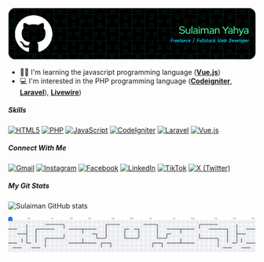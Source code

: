 ![banner](img/github-header-image2.png)
- 👨‍🏭 I'm learning the javascript programming language ([**Vue.js**](https://vuejs.org))
- 💻 I'm interested in the PHP programming language ([**Codeigniter**](https://www.codeigniter.com), [**Laravel**](https://laravel.com/)), [**Livewire**](https://livewire.laravel.com/))

##### Skills
<a href="https://developer.mozilla.org/en-US/docs/Web/HTML" target="_blank"><img src="https://img.shields.io/badge/HTML5-E34F26?style=for-the-badge&logo=html5&logoColor=white" alt="HTML5"></a>
<a href="https://www.php.net/" target="_blank"><img src="https://img.shields.io/badge/PHP-777BB4?style=for-the-badge&logo=php&logoColor=white" alt="PHP"></a>
<a href="https://developer.mozilla.org/en-US/docs/Web/JavaScript" target="_blank"><img src="https://img.shields.io/badge/JavaScript-323330?style=for-the-badge&logo=javascript&logoColor=F7DF1E" alt="JavaScript"></a>
<a href="https://codeigniter.com/" target="_blank"><img src="https://img.shields.io/badge/Codeigniter-EF4223?style=for-the-badge&logo=codeigniter&logoColor=white" alt="CodeIgniter"></a>
<a href="https://laravel.com/" target="_blank"><img src="https://img.shields.io/badge/Laravel-FF2D20?style=for-the-badge&logo=laravel&logoColor=white" alt="Laravel"></a>
<a href="https://vuejs.org/" target="_blank"><img src="https://img.shields.io/badge/Vue.js-35495E?style=for-the-badge&logo=vuedotjs&logoColor=4FC08D" alt="Vue.js"></a>

##### Connect With Me

[![Gmail](https://img.shields.io/badge/Gmail-D14836?style=for-the-badge&logo=gmail&logoColor=white)](mailto:sulaiman.yahya03@gmail.com)
[![Instagram](https://img.shields.io/badge/Instagram-E4405F?style=for-the-badge&logo=instagram&logoColor=white)](https://www.instagram.com/sulaiman.yahya03/)
[![Facebook](https://img.shields.io/badge/Facebook-1877F2?style=for-the-badge&logo=facebook&logoColor=white)](https://web.facebook.com/sul.potter3/)
[![LinkedIn](https://img.shields.io/badge/LinkedIn-0077B5?style=for-the-badge&logo=linkedin&logoColor=white)](https://www.linkedin.com/in/sulaiman-yahya-ba496313a/)
[![TikTok](https://img.shields.io/badge/TikTok-000000?style=for-the-badge&logo=tiktok&logoColor=white)](https://www.tiktok.com/@sulaiman.yahya)
[![X (Twitter)](https://img.shields.io/badge/X-000000?style=for-the-badge&logo=x&logoColor=white)](https://x.com/SulaimanYahya03)

##### My Git Stats
![Sulaiman GitHub stats](https://github-readme-stats.vercel.app/api?username=SulaimanYahya&show_icons=true&theme=chartreuse-dark)

<picture>
  <source media="(prefers-color-scheme: dark)" srcset="https://raw.githubusercontent.com/SulaimanYahya/SulaimanYahya/output/pacman-contribution-graph-dark.svg">
  <source media="(prefers-color-scheme: light)" srcset="https://raw.githubusercontent.com/SulaimanYahya/SulaimanYahya/output/pacman-contribution-graph.svg">
  <img alt="pacman contribution graph" src="https://raw.githubusercontent.com/SulaimanYahya/SulaimanYahya/output/pacman-contribution-graph.svg">
</picture>

###

